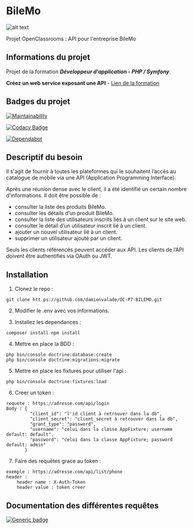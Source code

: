 # BileMo #
  
![alt text](https://portfolio.damienvalade.fr/img/projects/Bilemo.jpg)
  
Projet OpenClassrooms : API pour l'entreprise BileMo 
  
## Informations du projet ##
Projet de la formation ***Développeur d'application - PHP / Symfony***.  
  
**Créez un web service exposant une API** - [Lien de la formation](https://openclassrooms.com/fr/paths/59-developpeur-dapplication-php-symfony)  
  
## Badges du projet ##
  
[![Maintainability](https://api.codeclimate.com/v1/badges/d5049f075a6e11110166/maintainability)](https://codeclimate.com/github/damienvalade/OC-P7-BILEMO/maintainability)  

[![Codacy Badge](https://api.codacy.com/project/badge/Grade/b5cfe4c910164595a56b51981fdbad47)](https://www.codacy.com/manual/damienvalade/OC-P7-BILEMO?utm_source=github.com&amp;utm_medium=referral&amp;utm_content=damienvalade/OC-P7-BILEMO&amp;utm_campaign=Badge_Grade)  

[![Dependabot](https://badgen.net/badge/Dependabot/enabled/green?icon=dependabot)](https://dependabot.com/)  
  
## Descriptif du besoin ##

Il s'agit de fournir à toutes les plateformes qui le souhaitent l’accès au catalogue de mobile via une API (Application Programming Interface).  
    
Après une réunion dense avec le client, il a été identifié un certain nombre d’informations. Il doit être possible de :  
  
  - consulter la liste des produits BileMo.
  - consulter les détails d’un produit BileMo.
  - consulter la liste des utilisateurs inscrits liés à un client sur le site web.
  - consulter le détail d’un utilisateur inscrit lié à un client.
  - ajouter un nouvel utilisateur lié à un client.
  - supprimer un utilisateur ajouté par un client.

Seuls les clients référencés peuvent accéder aux API. Les clients de l’API doivent être authentifiés via OAuth ou JWT.  
  
## Installation ##
  
 1. Clonez le repo :

``` 
git clone htt ps://github.com/damienvalade/OC-P7-BILEMO.git 
```

 2. Modifier le .env avec vos informations.
   
 3. Installez les dependances :

``` 
composer install npm install 
```

 4. Mettre en place la BDD :

``` 
php bin/console doctrine:database:create 
php bin/console doctrine:migrations:migrate 
```

 5. Mettre en place les fixtures pour utiliser l'api :

``` 
php bin/console doctrine:fixtures:load
```

 6. Creer un token :

``` 
requete : https://adresse.com/api/login
Body : {
         "client_id": "l'id client à retrouver dans la db",
         "client_secret": "client_secret à retrouver dans la db",
         "grant_type": "password",
         "username": "celui dans la classe AppFixture; username default: default",
         "password": "celui dans la classe AppFixture; password default: admin"
       }
```

 7. Faire des requêtes grace au token :

``` 
exemple : https://adresse.com/api/list/phone
header : 
    header name : X-Auth-Token
    header value : token creer
```

## Documentation des différentes requêtes ##
  
[![Generic badge](https://img.shields.io/badge/Documentation-v1.1.0-blue.svg)](https://bilemo.damienvalade.fr/api/doc)
